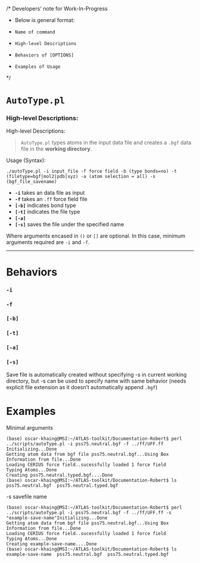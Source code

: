 /* Developers' note for Work-In-Progress
 * Below is general format:
 *     Name of command
 *     High-level Descriptions
 *     Behaviors of [OPTIONS]
 *     Examples of Usage
 */
# `AutoType.pl`
### High-level Descriptions:

High-level Descriptions:

> `AutoType.pl` types atoms in the input data file and creates a `.bgf` data file in the **working directory**.

Usage (Syntax):
```
./autoType.pl -i input_file -f force field -b (type bonds=no) -t (filetype=bgf|mol2|pdb|xyz) -a (atom selection = all) -s (bgf_file_savename)
```
* **`-i`** takes an data file as input
* **`-f`** takes an `.ff` force field file 
* **`[-b]`** indicates bond type
* **`[-t]`** indicates the file type 
* **`[-a]`**
* **`[-s]`** saves the file under the specified name

Where arguments encased in `()` or `[]` are optional. In this case, minimum arguments required are `-i` and `-f`.
 
---


# Behaviors
### `-i`

### `-f`

### `[-b]`

### `[-t]`


### `[-a]`


### `[-s]`
Save file is automatically created without specifying -s in current working directory, but -s can be used to specify name with same behavior (needs explicit file extension as it doesn’t automatically append `.bgf`)

# Examples
Minimal arguments
```
(base) oscar-khaing@MSI:~/ATLAS-toolkit/Documentation-Robert$ perl ../scripts/autoType.pl -i pss75.neutral.bgf -f ../ff/UFF.ff
Initializing...Done
Getting atom data from bgf file pss75.neutral.bgf...Using Box Information from file...Done
Loading CERIUS force field..sucessfully loaded 1 force field
Typing Atoms...Done
Creating pss75.neutral.typed.bgf....Done
(base) oscar-khaing@MSI:~/ATLAS-toolkit/Documentation-Robert$ ls
pss75.neutral.bgf  pss75.neutral.typed.bgf
```
-s savefile name
```
(base) oscar-khaing@MSI:~/ATLAS-toolkit/Documentation-Robert$ perl ../scripts/autoType.pl -i pss75.neutral.bgf -f ../ff/UFF.ff -s "example-save-name"Initializing...Done
Getting atom data from bgf file pss75.neutral.bgf...Using Box Information from file...Done
Loading CERIUS force field..sucessfully loaded 1 force field
Typing Atoms...Done
Creating example-save-name....Done
(base) oscar-khaing@MSI:~/ATLAS-toolkit/Documentation-Robert$ ls
example-save-name  pss75.neutral.bgf  pss75.neutral.typed.bgf
```
